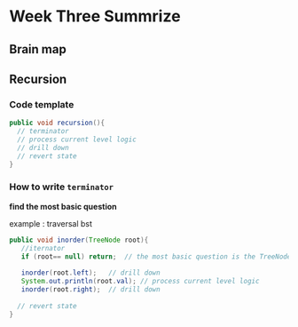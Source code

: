 # Week Three Summrize

## Brain map



## Recursion

### Code template

```java
public void recursion(){
  // terminator
  // process current level logic
  // drill down
  // revert state
}
```

### How to write `terminator`

**find the most basic question**

example :  traversal bst

```java
public void inorder(TreeNode root){
   //iternator
   if (root== null) return;  // the most basic question is the TreeNode == null 也就是说递归到底了
 
   inorder(root.left);   // drill down
   System.out.println(root.val); // process current level logic
   inorder(root.right);  // drill down
  
  // revert state
}
```



